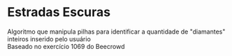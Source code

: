 # Estradas Escuras

Algoritmo que manipula pilhas para identificar a quantidade de "diamantes" inteiros inserido pelo usuário  
Baseado no exercício 1069 do Beecrowd

